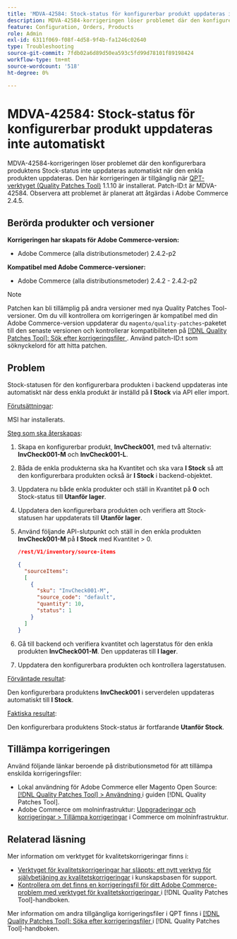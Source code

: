 ```yaml
---
title: 'MDVA-42584: Stock-status för konfigurerbar produkt uppdateras inte automatiskt'
description: MDVA-42584-korrigeringen löser problemet där den konfigurerbara produktens Stock-status inte uppdateras automatiskt när den enkla produkten uppdateras. Den här korrigeringen är tillgänglig när [QPT-verktyget (Quality Patches Tool)](https://experienceleague.adobe.com/en/docs/commerce-operations/tools/quality-patches-tool/quality-patches-tool-to-self-serve-quality-patches) 1.1.10 är installerat. Patch-ID:t är MDVA-42584. Observera att problemet är planerat att åtgärdas i Adobe Commerce 2.4.5.
feature: Configuration, Orders, Products
role: Admin
exl-id: 6311f069-f08f-4d58-9f4b-fa1246c02640
type: Troubleshooting
source-git-commit: 7fdb02a6d89d50ea593c5fd99d78101f89198424
workflow-type: tm+mt
source-wordcount: '518'
ht-degree: 0%

---
```


# MDVA-42584: Stock-status för konfigurerbar produkt uppdateras inte automatiskt

MDVA-42584-korrigeringen löser problemet där den konfigurerbara produktens Stock-status inte uppdateras automatiskt när den enkla produkten uppdateras. Den här korrigeringen är tillgänglig när [QPT-verktyget (Quality Patches Tool)](https://experienceleague.adobe.com/en/docs/commerce-operations/tools/quality-patches-tool/quality-patches-tool-to-self-serve-quality-patches) 1.1.10 är installerat. Patch-ID:t är MDVA-42584. Observera att problemet är planerat att åtgärdas i Adobe Commerce 2.4.5.

## Berörda produkter och versioner

**Korrigeringen har skapats för Adobe Commerce-version:**

* Adobe Commerce (alla distributionsmetoder) 2.4.2-p2

**Kompatibel med Adobe Commerce-versioner:**

* Adobe Commerce (alla distributionsmetoder) 2.4.2 - 2.4.2-p2

>[!NOTE]
>
>Patchen kan bli tillämplig på andra versioner med nya Quality Patches Tool-versioner. Om du vill kontrollera om korrigeringen är kompatibel med din Adobe Commerce-version uppdaterar du `magento/quality-patches`-paketet till den senaste versionen och kontrollerar kompatibiliteten på [[!DNL Quality Patches Tool]: Sök efter korrigeringsfiler ](https://experienceleague.adobe.com/en/docs/commerce-operations/tools/quality-patches-tool/quality-patches-tool-to-self-serve-quality-patches). Använd patch-ID:t som söknyckelord för att hitta patchen.

## Problem

Stock-statusen för den konfigurerbara produkten i backend uppdateras inte automatiskt när dess enkla produkt är inställd på **I Stock** via API eller import.

<u>Förutsättningar</u>:

MSI har installerats.

<u>Steg som ska återskapas</u>:

1. Skapa en konfigurerbar produkt, **InvCheck001**, med två alternativ: **InvCheck001-M** och **InvCheck001-L**.
1. Båda de enkla produkterna ska ha Kvantitet och ska vara **I Stock** så att den konfigurerbara produkten också är **I Stock** i backend-objektet.
1. Uppdatera nu både enkla produkter och ställ in Kvantitet på **0** och Stock-status till **Utanför lager**.
1. Uppdatera den konfigurerbara produkten och verifiera att Stock-statusen har uppdaterats till **Utanför lager**.
1. Använd följande API-slutpunkt och ställ in den enkla produkten **InvCheck001-M** på **I Stock** med Kvantitet > 0.

   ```JSON
   /rest/V1/inventory/source-items
   
   {
     "sourceItems":
     [
       {
         "sku": "InvCheck001-M",
         "source_code": "default",
         "quantity": 10,
         "status": 1
       }
     ]
   }
   ```

1. Gå till backend och verifiera kvantitet och lagerstatus för den enkla produkten **InvCheck001-M**. Den uppdateras till **I lager**.
1. Uppdatera den konfigurerbara produkten och kontrollera lagerstatusen.

<u>Förväntade resultat</u>:

Den konfigurerbara produktens **InvCheck001** i serverdelen uppdateras automatiskt till **I Stock**.

<u>Faktiska resultat</u>:

Den konfigurerbara produktens Stock-status är fortfarande **Utanför Stock**.

## Tillämpa korrigeringen

Använd följande länkar beroende på distributionsmetod för att tillämpa enskilda korrigeringsfiler:

* Lokal användning för Adobe Commerce eller Magento Open Source: [[!DNL Quality Patches Tool] > Användning ](/help/tools/quality-patches-tool/usage.md) i guiden [!DNL Quality Patches Tool].
* Adobe Commerce om molninfrastruktur: [Uppgraderingar och korrigeringar > Tillämpa korrigeringar](https://experienceleague.adobe.com/docs/commerce-cloud-service/user-guide/develop/upgrade/apply-patches.html) i Commerce om molninfrastruktur.

## Relaterad läsning

Mer information om verktyget för kvalitetskorrigeringar finns i:

* [Verktyget för kvalitetskorrigeringar har släppts: ett nytt verktyg för självbetjäning av kvalitetskorrigeringar](https://experienceleague.adobe.com/en/docs/commerce-operations/tools/quality-patches-tool/quality-patches-tool-to-self-serve-quality-patches) i kunskapsbasen för support.
* [Kontrollera om det finns en korrigeringsfil för ditt Adobe Commerce-problem med verktyget för kvalitetskorrigeringar ](/help/tools/quality-patches-tool/patches-available-in-qpt/check-patch-for-magento-issue-with-magento-quality-patches.md) i [!DNL Quality Patches Tool]-handboken.

Mer information om andra tillgängliga korrigeringsfiler i QPT finns i [[!DNL Quality Patches Tool]: Söka efter korrigeringsfiler ](https://experienceleague.adobe.com/tools/commerce-quality-patches/index.html) i [!DNL Quality Patches Tool]-handboken.
